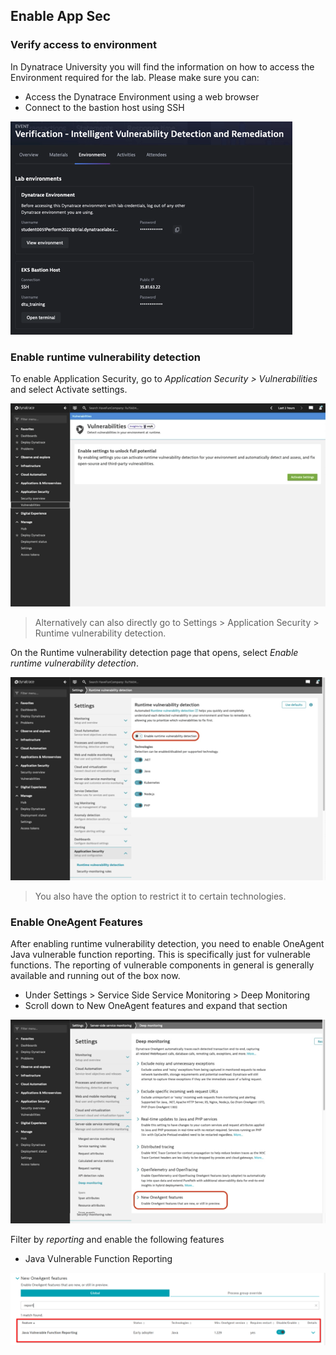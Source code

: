 ## Enable App Sec
### Verify access to environment
In Dynatrace University you will find the information on how to access the Environment required for the lab. Please make sure you can:
- Access the Dynatrace Environment using a web browser
- Connect to the bastion host using SSH

![Environment](../../assets/images/1-1-environment.png)

### Enable runtime vulnerability detection

To enable Application Security,  go to *Application Security > Vulnerabilities* and select Activate settings.

![vulnerabilities](../../assets/images/1-2-vulnerabilities.png)

> Alternatively can also directly go to Settings > Application Security > Runtime vulnerability detection.

On the Runtime vulnerability detection page that opens, select *Enable runtime vulnerability detection*. 

![enable runtime vulnerability detection](../../assets/images/1-3-enable_vulnerability_detection.png)

> You also have the option to restrict it to certain technologies. 

### Enable OneAgent Features
After enabling runtime vulnerability detection, you need to enable OneAgent Java vulnerable function reporting. This is specifically just for vulnerable functions. The reporting of vulnerable components in general is generally available and running out of the box now.
- Under Settings > Service Side Service Monitoring > Deep Monitoring
- Scroll down to New OneAgent features and expand that section

![one agent features](../../assets/images/1-4-new-oneagent-features.png)

Filter by *reporting* and enable the following features
- Java Vulnerable Function Reporting


![software component reporting](../../assets/images/1-5-function-reporting1.png)